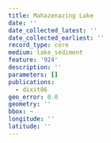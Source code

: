 ```yaml
---
title: Mahazenazing Lake
date: ''
date_collected_latest: ''
date_collected_earliest: ''
record_type: core
medium: lake_sediment
feature: '924'
description: ''
parameters: []
publications:
  - dixit86
geo_error: 0.0
geometry: ''
bbox: ~
longitude: ''
latitude: ''
---
```

